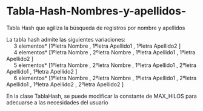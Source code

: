 # Tabla-Hash-Nombres-y-apellidos-
Tabla Hash que agiliza la búsqueda de registros por nombre y apellidos

La tabla hash admite las siguientes variaciones:<br>
&nbsp;&nbsp;&nbsp;&nbsp; 3 elementos* [1ºletra Nombre , 1ºletra Apellido1 , 1ªletra Apellido2 ]<br>
&nbsp;&nbsp;&nbsp;&nbsp; 4 elementos* [1ºletra Nombre , 2ºletra Nombre , 1ºletra Apellido1 , 1ªletra Apellido2 ]<br>
&nbsp;&nbsp;&nbsp;&nbsp; 5 elementos* [1ºletra Nombre , 2ºletra Nombre , 1ºletra Apellido1 , 2ºletra Apellido1 , 1ªletra Apellido2 ]<br>
&nbsp;&nbsp;&nbsp;&nbsp; 6 elementos* [1ºletra Nombre , 2ºletra Nombre , 1ºletra Apellido1 , 2ºletra Apellido1 , 1ªletra Apellido2 , 2ºletra Apellido2 ]<br>
    
En la clase TablaHash, se puede modificar la constante de MAX_HILOS para adecuarse a las necesidades del usuario
